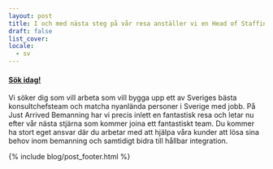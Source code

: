 ```yaml
---
layout: post
title: I och med nästa steg på vår resa anställer vi en Head of Staffing med ansvar för arbetarjobb
draft: false
list_cover:
locale:
  - sv
---
```



#### [Sök idag!](https://careers.justarrived.se/jobs/32414-head-of-staffing-arbetare)


Vi söker dig som vill arbeta som vill bygga upp ett av Sveriges bästa konsultchefsteam och matcha nyanlända personer i Sverige med jobb. På Just Arrived Bemanning har vi precis inlett en fantastisk resa och letar nu efter vår nästa stjärna som kommer joina ett fantastiskt team. Du kommer ha stort eget ansvar där du arbetar med att hjälpa våra kunder att lösa sina behov inom bemanning och samtidigt bidra till hållbar integration.



{% include blog/post_footer.html %}
